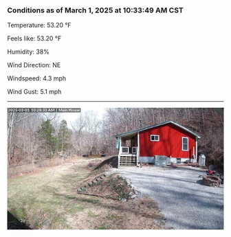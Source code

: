 ### Conditions as of March 1, 2025 at 10:33:49 AM CST 

Temperature: 53.20 &deg;F

Feels like: 53.20 &deg;F

Humidity: 38%

Wind Direction: NE

Windspeed: 4.3 mph

Wind Gust: 5.1 mph

---

<img src="./images/latest.jpeg"/>

